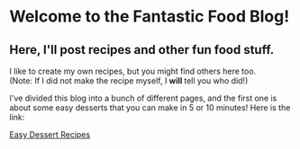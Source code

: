 # Welcome to the Fantastic Food Blog!
## Here, I'll post recipes and other fun food stuff.
I like to create my own recipes, but you might find others here too.  
(Note: If I did not make the recipe myself, I <strong> will </strong> tell you who did!)

I've divided this blog into a bunch of different pages, and the first one is about some easy desserts that you can make in 5 or 10 minutes! Here is the link:  

[Easy Dessert Recipes](https://fantasticfoodblog.github.io/FantasticFoodBlog.githhub.io/recipes/easy-desserts)
